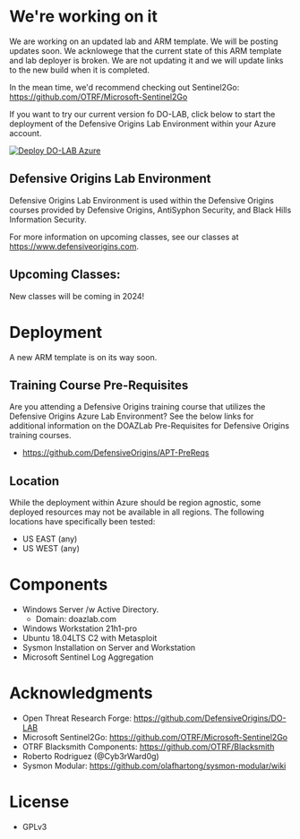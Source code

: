 # We're working on it
We are working on an updated lab and ARM template.  We will be posting updates soon.  We acknlowege that the current state of this ARM template and lab deployer is broken.  We are not updating it and  we will update links to the new build when it is completed.

In the mean time, we'd recommend checking out Sentinel2Go: https://github.com/OTRF/Microsoft-Sentinel2Go

If you want to try our current version fo DO-LAB, click below to start the deployment of the Defensive Origins Lab Environment within your Azure account.

[![Deploy DO-LAB Azure](https://aka.ms/deploytoazurebutton)](https://portal.azure.com/#create/Microsoft.Template/uri/%68%74%74%70%73%3a%2f%2f%72%61%77%2e%67%69%74%68%75%62%75%73%65%72%63%6f%6e%74%65%6e%74%2e%63%6f%6d%2f%44%65%66%65%6e%73%69%76%65%4f%72%69%67%69%6e%73%2f%44%4f%2d%4c%41%42%2f%6d%61%69%6e%2f%61%7a%75%72%65%2d%64%65%70%6c%6f%79%2e%6a%73%6f%6e/createUIDefinitionUri/%68%74%74%70%73%3a%2f%2f%72%61%77%2e%67%69%74%68%75%62%75%73%65%72%63%6f%6e%74%65%6e%74%2e%63%6f%6d%2f%44%65%66%65%6e%73%69%76%65%4f%72%69%67%69%6e%73%2f%44%4f%2d%4c%41%42%2f%6d%61%69%6e%2f%75%69%64%65%66%69%6e%69%74%69%6f%6e%2e%6a%73%6f%6e) 

## Defensive Origins Lab Environment
Defensive Origins Lab  Environment is used within the Defensive Origins courses provided by Defensive Origins, AntiSyphon Security, and Black Hills Information Security.

For more information on upcoming classes, see our classes at https://www.defensiveorigins.com.

## Upcoming Classes: 
New classes will be coming in 2024!


# Deployment 

A new ARM template is on its way soon. 

## Training Course Pre-Requisites
Are you attending a Defensive Origins training course that utilizes the Defensive Origins Azure Lab Environment?  See the below links for additional information on the DOAZLab Pre-Requisites for Defensive Origins training courses. 
* https://github.com/DefensiveOrigins/APT-PreReqs

## Location
While the deployment within Azure should be region agnostic, some deployed resources may not be available in all regions.
The following locations have specifically been tested:
* US EAST (any)
* US WEST (any)

# Components
* Windows Server /w Active Directory.
  * Domain: doazlab.com
* Windows Workstation 21h1-pro
* Ubuntu 18.04LTS C2 with Metasploit
* Sysmon Installation on Server and Workstation
* Microsoft Sentinel Log Aggregation

# Acknowledgments
* Open Threat Research Forge: https://github.com/DefensiveOrigins/DO-LAB
* Microsoft Sentinel2Go: https://github.com/OTRF/Microsoft-Sentinel2Go
* OTRF Blacksmith Components: https://github.com/OTRF/Blacksmith
* Roberto Rodriguez (@Cyb3rWard0g)
* Sysmon Modular: https://github.com/olafhartong/sysmon-modular/wiki 

# License
 * GPLv3
